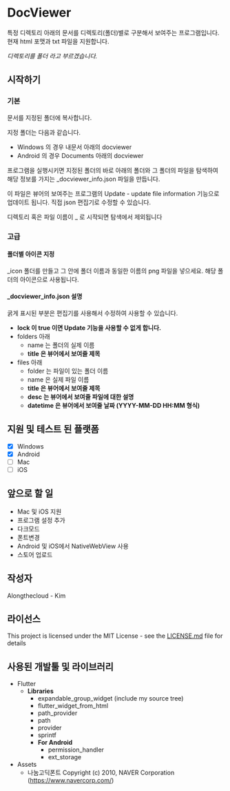 # DocViewer

특정 디렉토리 아래의 문서를 디렉토리(폴더)별로 구분해서 보여주는 프로그램입니다.
현재 html 포맷과 txt 파일을 지원합니다.

*디렉토리를 폴더 라고 부르겠습니다.*

## 시작하기
### 기본
문서를 지정된 폴더에 복사합니다.

지정 폴더는 다음과 같습니다.
* Windows 의 경우 내문서 아래의 docviewer
* Android 의 경우 Documents 아래의 docviewer

프로그램을 실행시키면 지정된 폴더의 바로 아래의 폴더와 그 폴더의 파일을 탐색하여 해당 정보를 가지는 _docviewer_info.json 파일을 만듭니다.

이 파일은 뷰어의 보여주는 프로그램의 Update - update file information 기능으로 업데이트 됩니다. 직접 json 편집기로 수정할 수 있습니다.

디렉토리 혹은 파일 이름이 _ 로 시작되면 탐색에서 제외됩니다

### 고급
#### 폴더별 아이콘 지정
_icon 폴더를 만들고 그 안에 폴더 이름과 동일한 이름의 png 파일을 넣으세요. 해당 폴더의 아이콘으로 사용됩니다.
#### _docviewer_info.json 설명

굵게 표시된 부분은 편집기를 사용해서 수정하여 사용할 수 있습니다.

* **lock 이 true 이면 Update 기능을 사용할 수 없게 합니다.**
* folders 아래
  * name 는 폴더의 실제 이름
  * **title 은 뷰어에서 보여줄 제목**
* files 아래
  * folder 는 파일이 있는 폴더 이름
  * name 은 실제 파일 이름
  * **title 은 뷰어에서 보여줄 제목**
  * **desc 는 뷰어에서 보여줄 파일에 대한 설명**
  * **datetime 은 뷰어에서 보여줄 날짜 (YYYY-MM-DD HH:MM 형식)**

## 지원 및 테스트 된 플랫폼
* [x] Windows
* [x] Android
* [ ] Mac
* [ ] iOS

## 앞으로 할 일
* Mac 및 iOS 지원
* 프로그램 설정 추가
 * 다크모드
 * 폰트변경
* Android 및 iOS에서 NativeWebView 사용
* 스토어 업로드

## 작성자
Alongthecloud - Kim

## 라이선스

This project is licensed under the MIT License - see the [LICENSE.md](LICENSE.md) file for details

## 사용된 개발툴 및 라이브러리
* Flutter
  * **Libraries**
    - expandable_group_widget (include my source tree)
    - flutter_widget_from_html
    - path_provider
    - path
    - provider
    - sprintf
    * **For Android**
        - permission_handler
        - ext_storage
* Assets
    * 나눔고딕폰트 Copyright (c) 2010, NAVER Corporation (https://www.navercorp.com/)
